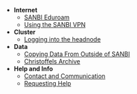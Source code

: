 - **Internet**
    - [SANBI Eduroam](connectivity/eduroam.md)
    - [Using the SANBI VPN](connectivity/VPN.md)
- **Cluster**
    - [Logging into the headnode](cluster/login_to_queue.md)
- **Data**
    - [Copying Data From Outside of SANBI](data/moving_data.md)
    - [Christoffels Archive](data/christoffels_archive.md)
- **Help and Info**
    - [Contact and Communication](help/contact.md)
    - [Requesting Help](help/requesting_help.md)
